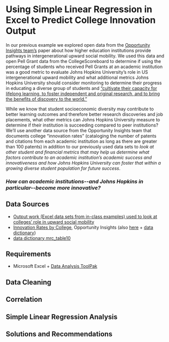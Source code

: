 # Using Simple Linear Regression in Excel to Predict College Innovation Output

In our previous example we explored open data from the [Opportunity Insights team’s](https://opportunityinsights.org/data/?geographic_level=100&topic=0&paper_id=0#resource-listing) paper about how higher education institutions provide pathways in intergenerational upward social mobility. We used this data and open Pell Grant data from the CollegeScoreboard to determine if using the percentage of students who received Pell Grants at an academic institution was a good metric to evaluate Johns Hopkins University’s role in US intergenerational upward mobility and what additional metrics Johns Hopkins University should consider monitoring to determine their progress in educating a diverse group of students and [“cultivate their capacity for lifelong learning, to foster independent and original research, and to bring the benefits of discovery to the world.”](https://www.jhu.edu/about/history/)

While we know that student socioeconomic diversity may contribute to better learning outcomes and therefore better research discoveries and job placements, what other metrics can Johns Hopkins University measure to determine if their institution is succeeding compared to peer institutions? We’ll use another data source from the Opportunity Insights team that documents college “innovation rates” (cataloging the number of patents and citations from each academic institution as long as there are greater than 100 patents) in addition to our previously used data sets to *look at other student and financial metrics that may help us determine what factors contribute to an academic institution’s academic success and innovativeness and how Johns Hopkins University can foster that within a growing diverse student population for future success*.

### __*How can academic institutions--and Johns Hopkins in particular--become more innovative?*__

## Data Sources
 - [Output work (Excel data sets from in-class examples) used to look at colleges’ role in upward social mobility](https://github.com/jhu-decision-analytics/college-social-mobility-trends)
- [Innovation Rates by College](https://opportunityinsights.org/data/?geographic_level=100&topic=0&paper_id=0#resource-listing), Opportunity Insights (also [here](https://github.com/jhu-decision-analytics/simple-linear-regression-excel-example/tree/master/fall2020_original_datasets) + [data dictionary](https://opportunityinsights.org/wp-content/uploads/2018/04/Inventors-Codebook-Table-3.pdf))
- [data dictionary mrc_table10](https://opportunityinsights.org/wp-content/uploads/2018/04/Codebook-MRC-Table-10.pdf)

## Requirements
- Microsoft Excel + [Data Analysis ToolPak](https://support.office.com/en-us/article/load-the-analysis-toolpak-in-excel-6a63e598-cd6d-42e3-9317-6b40ba1a66b4)

## Data Cleaning

## Correlation

## Simple Linear Regression Analysis

## Solutions and Recommendations



